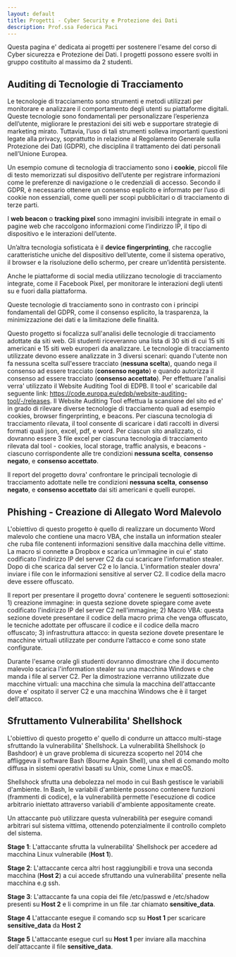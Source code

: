 ```yaml
---
layout: default
title: Progetti - Cyber Security e Protezione dei Dati
description: Prof.ssa Federica Paci
---
```

Questa pagina e' dedicata ai progetti per sostenere l'esame del corso di Cyber sicurezza e Protezione dei Dati. I progetti possono essere svolti in gruppo costituito al massimo da 2 studenti.

## Auditing di Tecnologie di Tracciamento 
Le tecnologie di tracciamento sono strumenti e metodi utilizzati per monitorare e analizzare il comportamento degli utenti su piattaforme digitali. Queste tecnologie sono fondamentali per personalizzare l’esperienza dell’utente, migliorare le prestazioni dei siti web e supportare strategie di marketing mirato. Tuttavia, l’uso di tali strumenti solleva importanti questioni legate alla privacy, soprattutto in relazione al Regolamento Generale sulla Protezione dei Dati (GDPR), che disciplina il trattamento dei dati personali nell’Unione Europea.

Un esempio comune di tecnologia di tracciamento sono i **cookie**, piccoli file di testo memorizzati sul dispositivo dell’utente per registrare informazioni come le preferenze di navigazione o le credenziali di accesso. Secondo il GDPR, è necessario ottenere un consenso esplicito e informato per l’uso di cookie non essenziali, come quelli per scopi pubblicitari o di tracciamento di terze parti. 

I **web beacon** o **tracking pixel** sono immagini invisibili integrate in email o pagine web che raccolgono informazioni come l’indirizzo IP, il tipo di dispositivo e le interazioni dell’utente.  

Un’altra tecnologia sofisticata è il **device fingerprinting**, che raccoglie caratteristiche uniche del dispositivo dell’utente, come il sistema operativo, il browser e la risoluzione dello schermo, per creare un’identità persistente. 

Anche le piattaforme di social media utilizzano tecnologie di tracciamento integrate, come il Facebook Pixel, per monitorare le interazioni degli utenti su e fuori dalla piattaforma. 

Queste tecnologie di tracciamento sono in contrasto con i principi fondamentali del GDPR, come il consenso esplicito, la trasparenza, la minimizzazione dei dati e la limitazione delle finalità. 

Questo progetto si focalizza sull'analisi delle tecnologie di tracciamento adottate da siti web. Gli studenti riceveranno una lista di 30 siti di cui 15 siti americani e 15 siti web europeri da analizzare. Le tecnologie di tracciamento utilizzate devono essere analizzate in 3 diversi scenari: quando l'utente non fa nessuna scelta sull'essere tracciato (**nessuna scelta**), quando nega il consenso ad essere tracciato (**consenso negato**) e quando autorizza il consenso ad essere tracciato (**consenso accettato**). Per effettuare l'analisi verra' utilizzato il Website Auditing Tool di EDPB. Il tool e' scaricabile dal seguente link: https://code.europa.eu/edpb/website-auditing-tool/-/releases. Il Website Auditing Tool effettua la scansione del sito ed e' in grado di rilevare diverse tecnologie di tracciamento quali ad esempio cookies, browser fingerprinting, e beacons. Per ciascuna tecnologia di tracciamento rilevata, il tool consente di scaricare i dati raccolti in diversi formati quali json, excel, pdf, e word. Per ciascun sito analizzato, ci dovranno essere 3 file excel per ciascuna tecnologia di tracciamento rilevata dal tool - cookies, local storage, traffic analysis, e beacons - ciascuno corrispondente alle tre condizioni **nessuna scelta**, **consenso negato**, e **consenso accettato**.

Il report del progetto dovra' confrontare le principali tecnologie di tracciamento adottate nelle tre condizioni **nessuna scelta**, **consenso negato**, e **consenso accettato** dai siti americani e quelli europei. 

## Phishing - Creazione di Allegato Word Malevolo

L'obiettivo di questo progetto è quello di realizzare un documento Word malevolo che contiene una macro VBA, che installa un information stealer che ruba file contenenti informazioni sensitive dalla macchina delle vittime. La macro si connette a Dropbox e scarica un'immagine in cui e' stato codificato l'indirizzo IP del server C2 da cui scaricare l'information stealer. Dopo di che scarica dal server C2 e lo lancia. L'information stealer dovra' inviare i file con le informazioni sensitive al server C2. Il codice della macro deve essere offuscato. 

Il report per presentare il progetto dovra' contenere le seguenti sottosezioni: 1) creazione immagine: in questa sezione dovete spiegare come avete codificato l'indirizzo IP del server C2 nell'immagine; 2) Macro VBA: questa sezione dovete presentare il codice della macro prima che venga offuscato, le tecniche adottate per offuscare il codice e il codice della macro offuscato; 3) infrastruttura attacco: in questa sezione dovete presentare le macchine virtuali utilizzate per condurre l’attacco e come sono state configurate. 

Durante l'esame orale gli studenti dovranno dimostrare che il documento malevolo scarica l'information stealer su una macchina Windows e che manda i file al server C2. Per la dimostrazione verranno utilizzate due macchine virtuali: una macchina che simula la macchina dell'attaccante dove e' ospitato il server C2 e una macchina Windows che è il target dell'attacco.

## Sfruttamento Vulnerabilita' Shellshock

L'obiettivo di questo progetto e' quello di condurre un attacco multi-stage sfruttando la vulnerabilita' Shellshock. La vulnerabilità Shellshock (o Bashdoor) è un grave problema di sicurezza scoperto nel 2014 che affliggeva il software Bash (Bourne Again Shell), una shell di comando molto diffusa in sistemi operativi basati su Unix, come Linux e macOS. 

Shellshock sfrutta una debolezza nel modo in cui Bash gestisce le variabili d'ambiente. In Bash, le variabili d'ambiente possono contenere funzioni (frammenti di codice), e la vulnerabilità permette l'esecuzione di codice arbitrario iniettato attraverso variabili d'ambiente appositamente create.

Un attaccante può utilizzare questa vulnerabilità per eseguire comandi arbitrari sul sistema vittima, ottenendo potenzialmente il controllo completo del sistema.

**Stage 1**: L'attaccante sfrutta la vulnerabilita' Shellshock per accedere ad macchina Linux vulnerabile (**Host 1**). 

**Stage 2**:  L'attaccante cerca altri host raggiungibili e trova una seconda macchina (**Host 2**) a cui accede sfruttando una vulnerabilita' presente nella macchina e.g ssh.

**Stage 3**: L'attaccante fa una copia dei file /etc/passwd e /etc/shadow presenti su **Host 2**  e li comprime in un file .tar chiamato **sensitive_data**.

**Stage 4** L'attaccante esegue il comando scp su **Host 1** per scaricare **sensitive_data** da **Host 2**

**Stage 5** L'attaccante esegue curl su **Host 1** per inviare alla macchina dell'attaccante il file **sensitive_data**.




